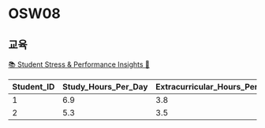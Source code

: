 # OSW08

## 교육
[📚 Student Stress & Performance Insights 🌟](https://www.kaggle.com/code/sulaniishara/student-stress-performance-insights)

| Student_ID | Study_Hours_Per_Day | Extracurricular_Hours_Per_Day | Sleep_Hours_Per_Day | Social_Hours_Per_Day | Physical_Activity_Hours_Per_Day | GPA  | Stress_Level |
|-------------|---------------------|--------------------------------|----------------------|----------------------|----------------------------------|------|---------------|
| 1 | 6.9 | 3.8 | 8.7 | 2.8 | 1.8 | 2.99 | Moderate |
| 2 | 5.3 | 3.5 | 8.0 | 4.2 | 3.0 | 2.75 | Low |
